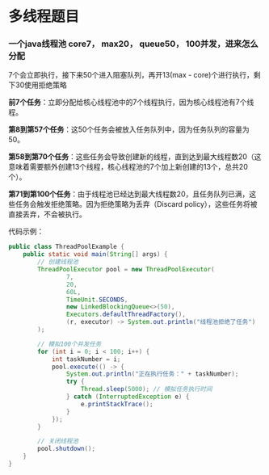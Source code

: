 # 多线程题目

### 一个java线程池 core7， max20， queue50， 100并发，进来怎么分配

7个会立即执行，接下来50个进入阻塞队列，再开13(max - core)个进行执行，剩下30使用拒绝策略

**前7个任务**：立即分配给核心线程池中的7个线程执行，因为核心线程池有7个线程。

**第8到第57个任务**：这50个任务会被放入任务队列中，因为任务队列的容量为50。

**第58到第70个任务**：这些任务会导致创建新的线程，直到达到最大线程数20（这意味着需要额外创建13个线程，核心线程池的7个加上新创建的13个，总共20个）。

**第71到第100个任务**：由于线程池已经达到最大线程数20，且任务队列已满，这些任务会触发拒绝策略。因为拒绝策略为丢弃（Discard policy），这些任务将被直接丢弃，不会被执行。

代码示例：

```java
public class ThreadPoolExample {
    public static void main(String[] args) {
        // 创建线程池
        ThreadPoolExecutor pool = new ThreadPoolExecutor(
                7,
                20,
                60L,
                TimeUnit.SECONDS,
                new LinkedBlockingQueue<>(50),
                Executors.defaultThreadFactory(),
                (r, executor) -> System.out.println("线程池拒绝了任务")
        );

        // 模拟100个并发任务
        for (int i = 0; i < 100; i++) {
            int taskNumber = i;
            pool.execute(() -> {
                System.out.println("正在执行任务：" + taskNumber);
                try {
                    Thread.sleep(5000); // 模拟任务执行时间
                } catch (InterruptedException e) {
                    e.printStackTrace();
                }
            });
        }

        // 关闭线程池
        pool.shutdown();
    }
}
```

